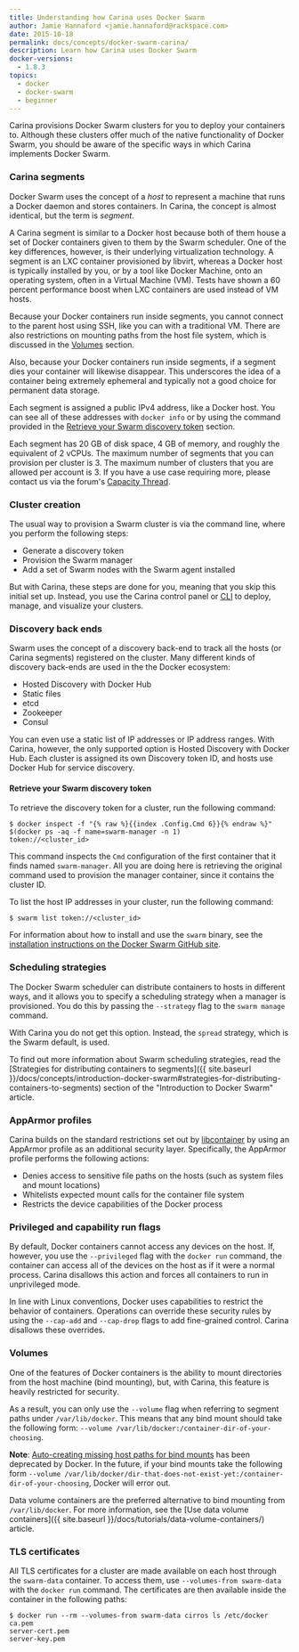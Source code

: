 ```yaml
---
title: Understanding how Carina uses Docker Swarm
author: Jamie Hannaford <jamie.hannaford@rackspace.com>
date: 2015-10-18
permalink: docs/concepts/docker-swarm-carina/
description: Learn how Carina uses Docker Swarm
docker-versions:
  - 1.8.3
topics:
  - docker
  - docker-swarm
  - beginner
---
```


Carina provisions Docker Swarm clusters for you to deploy your containers to.
Although these clusters offer much of the native functionality of Docker Swarm,
you should be aware of the specific ways in which Carina implements Docker Swarm.

### Carina segments

Docker Swarm uses the concept of a _host_ to represent a machine that runs a
Docker daemon and stores containers. In Carina, the concept is almost
identical, but the term is _segment_.

A Carina segment is similar to a Docker host because both of them house a set of
Docker containers given to them by the Swarm scheduler. One of the key differences,
however, is their underlying virtualization technology. A segment is an LXC
container provisioned by libvirt, whereas a Docker host is typically installed
by you, or by a tool like Docker Machine, onto an operating system, often in a
Virtual Machine (VM). Tests have shown a 60 percent performance boost when LXC
containers are used instead of VM hosts.

Because your Docker containers run inside segments, you cannot connect to the
parent host using SSH, like you can with a traditional VM. There are also
restrictions on mounting paths from the host file system, which is discussed in
the [Volumes](#volumes) section.

Also, because your Docker containers run inside segments, if a segment dies your container will likewise disappear. This underscores the idea of a container being extremely ephemeral and typically not a good choice for permanent data storage.

Each segment is assigned a public IPv4 address, like a Docker host. You
can see all of these addresses with `docker info` or by using the command
provided in the
[Retrieve your Swarm discovery token](#retrieve-your-swarm-discovery-token)
section.

Each segment has 20 GB of disk space, 4 GB of memory, and roughly the equivalent of 2 vCPUs. The
maximum number of segments that you can provision per cluster is 3. The maximum
number of clusters that you are allowed per account is 3. If you have a use case
requiring more, please contact us via the forum's [Capacity Thread](https://community.getcarina.com/t/capacity-requests/22).

### Cluster creation

The usual way to provision a Swarm cluster is via the command line, where you
perform the following steps:

- Generate a discovery token
- Provision the Swarm manager
- Add a set of Swarm nodes with the Swarm agent installed

But with Carina, these steps are done for you, meaning that you skip this
initial set up. Instead, you use the Carina control panel or
[CLI](https://github.com/getcarina/carina) to
deploy, manage, and visualize your clusters.

### Discovery back ends

Swarm uses the concept of a discovery back-end to track all the hosts (or
Carina segments) registered on the cluster. Many different kinds of discovery
back-ends are used in the the Docker ecosystem:

- Hosted Discovery with Docker Hub
- Static files
- etcd
- Zookeeper
- Consul

You can even use a static list of IP addresses or IP address ranges. With
Carina, however, the only supported option is Hosted Discovery with Docker Hub.
Each cluster is assigned its own Discovery token ID, and hosts use Docker Hub
for service discovery.

#### Retrieve your Swarm discovery token

To retrieve the discovery token for a cluster, run the following command:

```
$ docker inspect -f "{% raw %}{{index .Config.Cmd 6}}{% endraw %}" $(docker ps -aq -f name=swarm-manager -n 1)
token://<cluster_id>
```

This command inspects the `Cmd` configuration of the first container that it
finds named `swarm-manager`. All you are doing here is retrieving the original
command used to provision the manager container, since it contains the cluster ID.

To list the host IP addresses in your cluster, run the following command:

```
$ swarm list token://<cluster_id>
```

For information about how to install and use the `swarm` binary, see the
[installation instructions on the Docker Swarm GitHub site](https://github.com/docker/swarm#installation-for-swarm-developers).

### Scheduling strategies

The Docker Swarm scheduler can distribute containers to hosts in different ways,
and it allows you to specify a scheduling strategy when a manager is provisioned.
You do this by passing the `--strategy` flag to the `swarm manage` command.

With Carina you do not get this option. Instead, the `spread` strategy, which is the
Swarm default, is used.

To find out more information about Swarm scheduling strategies, read the
[Strategies for distributing containers to segments]({{ site.baseurl }}/docs/concepts/introduction-docker-swarm#strategies-for-distributing-containers-to-segments)
section of the "Introduction to Docker Swarm" article.

### AppArmor profiles

Carina builds on the standard restrictions set out by
[libcontainer](https://github.com/opencontainers/runc/blob/master/libcontainer/SPEC.md#security)
by using an AppArmor profile as an additional security layer. Specifically,
the AppArmor profile performs the following actions:

- Denies access to sensitive file paths on the hosts (such as system files and
  mount locations)
- Whitelists expected mount calls for the container file system
- Restricts the device capabilities of the Docker process

### Privileged and capability run flags

By default, Docker containers cannot access any devices on the host. If, however,
you use the `--privileged` flag with the `docker run` command, the container
can access all of the devices on the host as if it were a normal process.
Carina disallows this action and forces all containers to run in unprivileged mode.

In line with Linux conventions, Docker uses capabilities to restrict the behavior
of containers. Operations can override these security rules by using the
`--cap-add` and `--cap-drop` flags to add fine-grained control. Carina disallows
these overrides.

### Volumes

One of the features of Docker containers is the ability to mount directories from the host machine (bind mounting), but, with Carina, this feature is heavily restricted for security.

As a result, you can only use the `--volume` flag when referring to segment paths under `/var/lib/docker`. This means that any bind mount should take the following form: `--volume /var/lib/docker:/container-dir-of-your-choosing`.

<!-- TODO: remove this caveat when Carina releases Docker 1.11 -->
**Note**: [Auto-creating missing host paths for bind mounts](http://docs.docker.com/engine/misc/deprecated/#auto-creating-missing-host-paths-for-bind-mounts) has been deprecated by Docker. In the future, if your bind mounts take the following form `--volume /var/lib/docker/dir-that-does-not-exist-yet:/container-dir-of-your-choosing`, Docker will error out.

Data volume containers are the preferred alternative to bind mounting from `/var/lib/docker`. For more information, see the [Use data volume containers]({{ site.baseurl }}/docs/tutorials/data-volume-containers/) article.

### TLS certificates

All TLS certificates for a cluster are made available on each host through the
`swarm-data` container. To access them, use `--volumes-from swarm-data`
with the `docker run` command. The certificates are then available inside the
container in the following paths:

```
$ docker run --rm --volumes-from swarm-data cirros ls /etc/docker
ca.pem
server-cert.pem
server-key.pem
```
